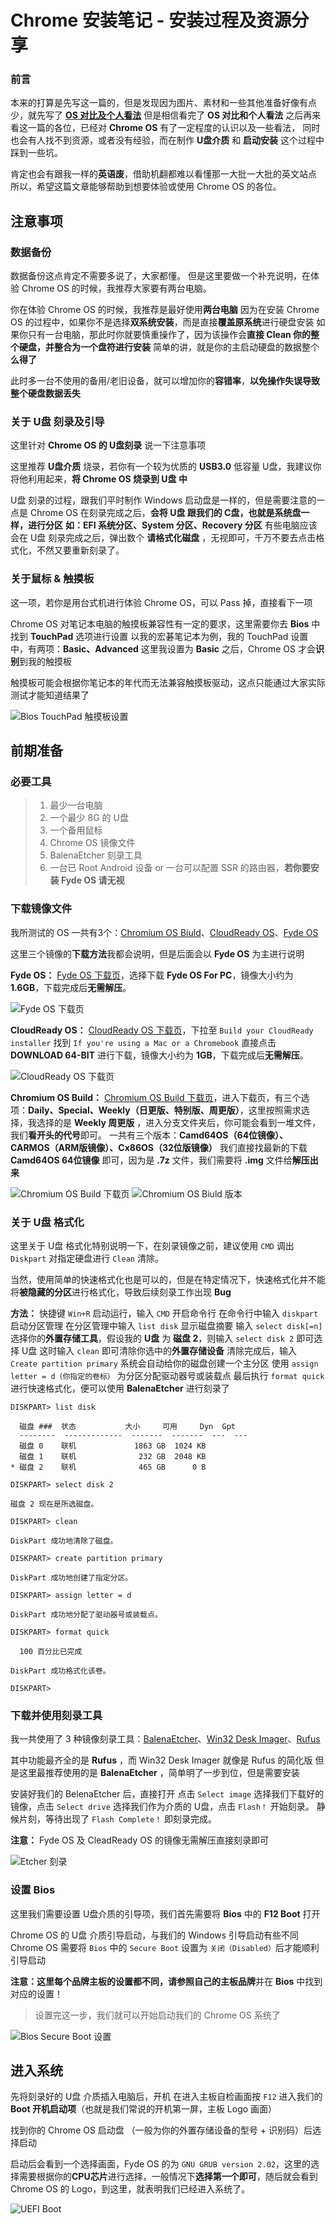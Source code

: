 # Chrome 安装笔记 - 安装过程及资源分享

### 前言

本来的打算是先写这一篇的，但是发现因为图片、素材和一些其他准备好像有点少，就先写了 [**OS 对比及个人看法**](https://senajun.github.io/2019/05/13/Chrome-OS-Install-Note-1/ "**OS 对比及个人看法**")
但是相信看完了 **OS 对比和个人看法** 之后再来看这一篇的各位，已经对 **Chrome OS** 有了一定程度的认识以及一些看法，
同时也会有人找不到资源，或者没有经验，而在制作 **U盘介质** 和 **启动安装** 这个过程中踩到一些坑。

肯定也会有跟我一样的**英语废**，借助机翻都难以看懂那一大批一大批的英文站点
所以，希望这篇文章能够帮助到想要体验或使用 Chrome OS 的各位。

## 注意事项

### 数据备份

数据备份这点肯定不需要多说了，大家都懂。
但是这里要做一个补充说明，在体验 Chrome OS 的时候，我推荐大家要有两台电脑。

你在体验 Chrome OS 的时候，我推荐是最好使用**两台电脑**
因为在安装 Chrome OS 的过程中，如果你不是选择**双系统安装**，而是直接**覆盖原系统**进行硬盘安装
如果你只有一台电脑，那此时你就要慎重操作了，因为该操作会**直接 Clean 你的整个硬盘，并整合为一个盘符进行安装**
简单的讲，就是你的主启动硬盘的数据整个 **么得了**

此时多一台不使用的备用/老旧设备，就可以增加你的**容错率**，**以免操作失误导致整个硬盘数据丢失**

### 关于 U盘 刻录及引导

这里针对 **Chrome OS 的 U盘刻录** 说一下注意事项

这里推荐 **U盘介质** 烧录，若你有一个较为优质的 **USB3.0** 低容量 U盘，我建议你将他利用起来，**将 Chrome OS 烧录到 U盘 中**

U盘 刻录的过程，跟我们平时制作 Windows 启动盘是一样的，但是需要注意的一点是
Chrome OS 在刻录完成之后，**会将 U盘 跟我们的 C盘，也就是系统盘一样，进行分区** 
**如：EFI 系统分区、System 分区、Recovery 分区**
有些电脑应该会在 U盘 刻录完成之后，弹出数个 **请格式化磁盘** ，无视即可，千万不要去点击格式化，不然又要重新刻录了。

### 关于鼠标 & 触摸板

这一项，若你是用台式机进行体验 Chrome OS，可以 Pass 掉，直接看下一项

Chrome OS 对笔记本电脑的触摸板兼容性有一定的要求，这里需要你去 **Bios** 中找到 **TouchPad** 选项进行设置
以我的宏碁笔记本为例，我的 TouchPad 设置中，有两项：**Basic、Advanced**
这里我设置为 **Basic** 之后，Chrome OS 才会**识别**到我的触摸板

触摸板可能会根据你笔记本的年代而无法兼容触摸板驱动，这点只能通过大家实际测试才能知道结果了

![Bios TouchPad 触摸板设置](https://raw.githubusercontent.com/SenaJun/SenaJun.github.io/master/img/Chrome_OS_Install_Note/Bios_ToochPad.jpg "Bios TouchPad 触摸板设置")

## 前期准备

### 必要工具

> 1. 最少一台电脑
> 2. 一个最少 8G 的 U盘
> 3. 一个备用鼠标
> 4. Chrome OS 镜像文件
> 5. BalenaEtcher 刻录工具
> 6. 一台已 Root Android 设备 or 一台可以配置 SSR 的路由器，**若你要安装 Fyde OS 请无视**

### 下载镜像文件

我所测试的 OS 一共有3个：[Chromium OS Biuld](https://chromium.arnoldthebat.co.uk/index.php "Chromium OS Biuld")、[CloudReady OS](https://www.neverware.com/freedownload "CloudReady OS")、[Fyde OS](https://fydeos.com/download "Fyde OS")

这里三个镜像的**下载方法**我都会说明，但是后面会以 **Fyde OS** 为主进行说明

**Fyde OS：** [Fyde OS 下载页](https://fydeos.com/download "Fyde OS 的下载页")，选择下载 **Fyde OS For PC**，镜像大小约为 **1.6GB**，下载完成后**无需解压**。

![Fyde OS 下载页](https://raw.githubusercontent.com/SenaJun/SenaJun.github.io/master/img/Chrome_OS_Install_Note/Fyde_OS_Download.jpg "Fyde OS 下载页")

**CloudReady OS：** [CloudReady OS 下载页](https://www.neverware.com/freedownload "CloudReady OS 的下载页")，下拉至 `Build your CloudReady installer` 找到 `If you're using a Mac or a Chromebook` 直接点击 **DOWNLOAD 64-BIT** 进行下载，镜像大小约为 **1GB**，下载完成后**无需解压**。

![CloudReady OS 下载页](https://raw.githubusercontent.com/SenaJun/SenaJun.github.io/master/img/Chrome_OS_Install_Note/CloudReady_OS_Download.jpg "CloudReady OS 下载页")

**Chromium OS Build：** [Chromium OS Build 下载页](https://chromium.arnoldthebat.co.uk/index.php?dir=./ "Chromium OS Build 下载页")，进入下载页，有三个选项：**Daily、Special、Weekly（日更版、特别版、周更版）**，这里按照需求选择，我选择的是 **Weekly 周更版** ，进入分支文件夹后，你可能会看到一堆文件，我们**看开头的代号**即可。
一共有三个版本：**Camd64OS（64位镜像）、CARMOS（ARM版镜像）、Cx86OS（32位版镜像）**
我们直接找最新的下载 **Camd64OS 64位镜像** 即可，因为是 **.7z** 文件，我们需要将 **.img** 文件给**解压出来**

![Chromium OS Build 下载页](https://github.com/SenaJun/SenaJun.github.io/blob/master/img/Chrome_OS_Install_Note/Chromium_OS_Download.jpg?raw=true "Chromium OS Build 下载页")
![Chromium OS Biuld 版本](https://raw.githubusercontent.com/SenaJun/SenaJun.github.io/master/img/Chrome_OS_Install_Note/Chromium_OS_Version.jpg "Chromium OS Biuld 版本")

### 关于 U盘 格式化

这里关于 U盘 格式化特别说明一下，在刻录镜像之前，建议使用 `CMD` 调出 `Diskpart` 对指定硬盘进行 `Clean` 清除。

当然，使用简单的快速格式化也是可以的，但是在特定情况下，快速格式化并不能将**被隐藏的分区**进行格式化，导致后续刻录工作出现 **Bug**

**方法：**
快捷键 `Win+R` 启动运行，输入 `CMD` 开启命令行
在命令行中输入 `diskpart` 启动分区管理
在分区管理中输入 `list disk` 显示磁盘摘要
输入 `select disk[=n]` 选择你的**外置存储工具**，假设我的 **U盘** 为 **磁盘 2**，则输入 `select disk 2` 即可选择 U盘
这时输入 `clean` 即可清除你选中的**外置存储设备** 
清除完成后，输入 `Create partition primary` 系统会自动给你的磁盘创建一个主分区
使用 `assign letter = d（你指定的卷标）` 为分区分配驱动器号或装载点
最后执行 `format quick` 进行快速格式化，便可以使用 **BalenaEtcher** 进行刻录了

    DISKPART> list disk
    
      磁盘 ###  状态           大小     可用     Dyn  Gpt
      --------  -------------  -------  -------  ---  ---
      磁盘 0    联机             1863 GB  1024 KB
      磁盘 1    联机              232 GB  2048 KB
    * 磁盘 2    联机              465 GB      0 B
    
    DISKPART> select disk 2
    
    磁盘 2 现在是所选磁盘。
    
    DISKPART> clean
    
    DiskPart 成功地清除了磁盘。
    
    DISKPART> create partition primary
    
    DiskPart 成功地创建了指定分区。
    
    DISKPART> assign letter = d
    
    DiskPart 成功地分配了驱动器号或装载点。
    
    DISKPART> format quick
    
      100 百分比已完成
    
    DiskPart 成功格式化该卷。
    
    DISKPART>

### 下载并使用刻录工具

我一共使用了 3 种镜像刻录工具：[BalenaEtcher](https://www.balena.io/etcher/ "BalenaEtcher")、[Win32 Desk Imager](https://sourceforge.net/projects/win32diskimager/ "Win32 Desk Imager")、[Rufus](https://rufus.ie/ "Rufus")

其中功能最齐全的是 **Rufus** ，而 Win32 Desk Imager 就像是 Rufus 的简化版
但是这里最推荐使用的是 **BalenaEtcher** ，简单明了一步到位，但是需要安装

安装好我们的 BelenaEtcher 后，直接打开
点击 `Select image` 选择我们下载好的镜像，点击 `Select drive` 选择我们作为介质的 U盘，点击 `Flash！` 开始刻录。
静候片刻，等待出现了 `Flash Complete！` 即刻录完成。

**注意：** Fyde OS 及 CleadReady OS 的镜像无需解压直接刻录即可

![Etcher 刻录](https://raw.githubusercontent.com/SenaJun/SenaJun.github.io/master/img/Chrome_OS_Install_Note/Etcher_Device_Flash.png "Etcher 刻录")

### 设置 Bios

这里我们需要设置 U盘介质的引导项，我们首先需要将 **Bios** 中的 **F12 Boot** 打开

Chrome OS 的 U盘 介质引导启动，与我们的 Windows 引导启动有些不同
Chrome OS 需要将 `Bios` 中的 `Secure Boot` 设置为 `关闭（Disabled）`后才能顺利引导启动

**注意：**这里每个品牌主板的设置都不同，请参照自己的**主板品牌**并在 **Bios** 中找到对应的设置！

> 设置完这一步，我们就可以开始启动我们的 Chrome OS 系统了

![Bios Secure Boot 设置](https://raw.githubusercontent.com/SenaJun/SenaJun.github.io/master/img/Chrome_OS_Install_Note/Bios_Secure_Boot.jpg "Bios Secure Boot 设置")

## 进入系统

先将刻录好的 U盘 介质插入电脑后，开机
在进入主板自检画面按 `F12` 进入我们的 **Boot 开机启动项**（也就是我们常说的开机第一屏，主板 Logo 画面）

找到你的 Chrome OS 启动盘 （一般为你的外置存储设备的型号 + 识别码）后选择启动

启动后会看到一个选择画面，Fyde OS 的为 `GNU GRUB version 2.02`，这里的选择需要根据你的**CPU芯片**进行选择，一般情况下**选择第一个即可**，随后就会看到 Chrome OS 的 Logo，到这里，就表明我们已经进入系统了。

![UEFI Boot](https://raw.githubusercontent.com/SenaJun/SenaJun.github.io/master/img/Chrome_OS_Install_Note/UEFI_BOOT.jpg "UEFI Boot")



